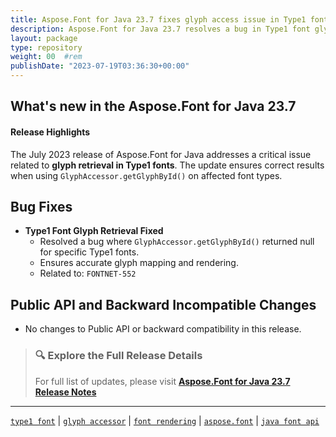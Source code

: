```yaml
---
title: Aspose.Font for Java 23.7 fixes glyph access issue in Type1 fonts
description: Aspose.Font for Java 23.7 resolves a bug in Type1 font glyph retrieval, ensuring accurate glyph access via GlyphAccessor for improved font processing reliability.
layout: package
type: repository
weight: 00	#rem
publishDate: "2023-07-19T03:36:30+00:00"
---
```


## What's new in the Aspose.Font for Java 23.7

#### Release Highlights

The July 2023 release of Aspose.Font for Java addresses a critical issue related to **glyph retrieval in Type1 fonts**. The update ensures correct results when using `GlyphAccessor.getGlyphById()` on affected font types.

## Bug Fixes

- **Type1 Font Glyph Retrieval Fixed**
  - Resolved a bug where `GlyphAccessor.getGlyphById()` returned null for specific Type1 fonts.
  - Ensures accurate glyph mapping and rendering.
  - Related to: `FONTNET-552`

## Public API and Backward Incompatible Changes

- No changes to Public API or backward compatibility in this release.

> ### 🔍 Explore the Full Release Details
>
> For full list of updates, please visit **[Aspose.Font for Java 23.7 Release Notes](https://releases.aspose.com/font/java/release-notes/2023/aspose-font-for-java-23-7-release-notes/)**

---

[`type1 font`](https://search.aspose.com/q/type1-font.html) | [`glyph accessor`](https://search.aspose.com/q/glyph-accessor.html) | [`font rendering`](https://search.aspose.com/q/font-rendering.html) | [`aspose.font`](https://search.aspose.com/q/aspose.font.html) | [`java font api`](https://search.aspose.com/q/java-font-api.html)
